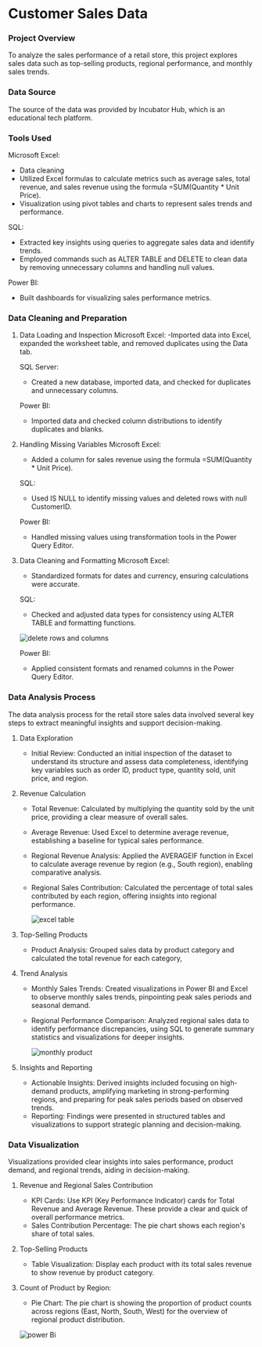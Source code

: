 # Customer Sales Data

### Project Overview
To analyze the sales performance of a retail store, this project explores sales data such as top-selling products, regional performance, and monthly sales trends.

### Data Source
The source of the data was provided by Incubator Hub, which is an educational tech platform.

### Tools Used
Microsoft Excel:
 - Data cleaning
 - Utilized Excel formulas to calculate metrics such as average sales, total revenue, and sales revenue using the formula =SUM(Quantity * Unit Price).
 - Visualization using pivot tables and charts to represent sales trends and performance.

SQL:
- Extracted key insights using queries to aggregate sales data and identify trends.
- Employed commands such as ALTER TABLE and DELETE to clean data by removing unnecessary columns and handling null values.

Power BI:
- Built dashboards for visualizing sales performance metrics.

### Data Cleaning and Preparation
1. Data Loading and Inspection
   Microsoft Excel:
   -Imported data into Excel, expanded the worksheet table, and removed duplicates using the Data tab.
   
   SQL Server: 
   - Created a new database, imported data, and checked for duplicates and unnecessary columns.

   Power BI: 
   - Imported data and checked column distributions to identify duplicates and blanks.

2. Handling Missing Variables
   Microsoft Excel:
   - Added a column for sales revenue using the formula =SUM(Quantity * Unit Price).
     
   SQL:
   - Used IS NULL to identify missing values and deleted rows with null CustomerID.
     
   Power BI:
   - Handled missing values using transformation tools in the Power Query Editor.
   
4. Data Cleaning and Formatting
   Microsoft Excel:
   - Standardized formats for dates and currency, ensuring calculations were accurate.
     
   SQL:
   - Checked and adjusted data types for consistency using ALTER TABLE and formatting functions.

   ![delete rows and columns](https://github.com/user-attachments/assets/b323a84f-3e10-4ba9-9c1b-c5ac859c9494)

     
   Power BI:
   - Applied consistent formats and renamed columns in the Power Query Editor.

### Data Analysis Process
The data analysis process for the retail store sales data involved several key steps to extract meaningful insights and support decision-making.
1. Data Exploration
   - Initial Review: Conducted an initial inspection of the dataset to understand its structure and assess data completeness, identifying key variables such as order ID, product type, quantity sold, unit price, and region.
     
2. Revenue Calculation
   - Total Revenue: Calculated by multiplying the quantity sold by the unit price, providing a clear measure of overall sales.
   - Average Revenue: Used Excel to determine average revenue, establishing a baseline for typical sales performance.
   - Regional Revenue Analysis: Applied the AVERAGEIF function in Excel to calculate average revenue by region (e.g., South region), enabling comparative analysis.
   - Regional Sales Contribution: Calculated the percentage of total sales contributed by each region, offering insights into regional performance.

     ![excel table](https://github.com/user-attachments/assets/d097427a-a502-40e5-a3d9-a6649cdd2037)

3. Top-Selling Products
   - Product Analysis: Grouped sales data by product category and calculated the total revenue for each category, 

4. Trend Analysis
   - Monthly Sales Trends: Created visualizations in Power BI and Excel to observe monthly sales trends, pinpointing peak sales periods and seasonal demand.
   - Regional Performance Comparison: Analyzed regional sales data to identify performance discrepancies, using SQL to generate summary statistics and visualizations for deeper insights.
  
     ![monthly product](https://github.com/user-attachments/assets/fe75f680-46f9-44b9-9b89-4d043bac96c6)

     
5. Insights and Reporting
   - Actionable Insights: Derived insights included focusing on high-demand products, amplifying marketing in strong-performing regions, and preparing for peak sales periods based on observed trends.
   - Reporting: Findings were presented in structured tables and visualizations to support strategic planning and decision-making.


### Data Visualization 
Visualizations provided clear insights into sales performance, product demand, and regional trends, aiding in decision-making.

1. Revenue and Regional Sales Contribution
   - KPI Cards: Use KPI (Key Performance Indicator) cards for Total Revenue and Average Revenue. These provide a clear and quick of overall performance metrics.
   - Sales Contribution Percentage: The pie chart shows each region's share of total sales.

2. Top-Selling Products
   - Table Visualization: Display each product with its total sales revenue to show revenue by product category.
     
3. Count of Product by Region:
   - Pie Chart: The pie chart is showing the proportion of product counts across regions (East, North, South, West) for the overview of regional product distribution.
     
  
   ![power Bi](https://github.com/user-attachments/assets/5b586680-29c9-4e94-9efc-9c635ed392b1)


